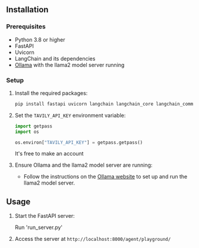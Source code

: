 ## Installation

### Prerequisites

- Python 3.8 or higher
- FastAPI
- Uvicorn
- LangChain and its dependencies
- [Ollama](https://ollama.com) with the llama2 model server running

### Setup

1. Install the required packages:

    ```bash
    pip install fastapi uvicorn langchain langchain_core langchain_community langchain_huggingface
    ```

2. Set the `TAVILY_API_KEY` environment variable:

    ```python
    import getpass
    import os

    os.environ["TAVILY_API_KEY"] = getpass.getpass()
    ```
    It's free to make an account


3. Ensure Ollama and the llama2 model server are running:

    - Follow the instructions on the [Ollama website](https://ollama.com) to set up and run the llama2 model server.


## Usage

1. Start the FastAPI server:

   Run 'run_server.py' 

2. Access the server at `http://localhost:8000/agent/playground/`
